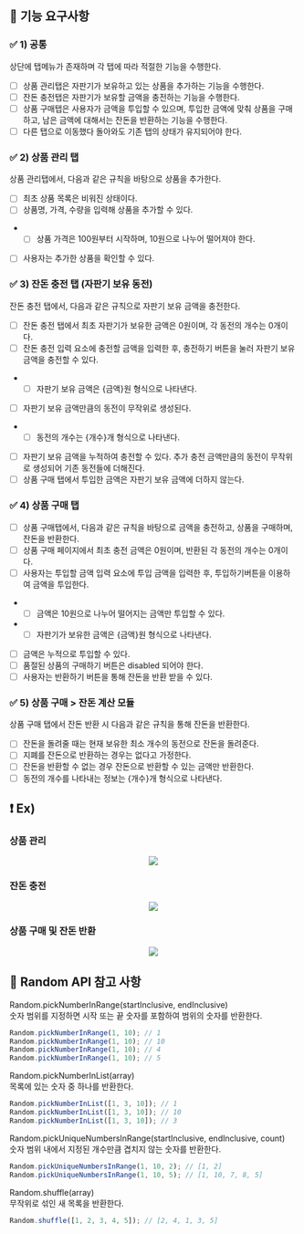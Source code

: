 ## 🙌 기능 요구사항

### ✅ 1) 공통
상단에 탭메뉴가 존재하며 각 탭에 따라 적절한 기능을 수행한다.

- [ ] 상품 관리탭은 자판기가 보유하고 있는 상품을 추가하는 기능을 수행한다.
- [ ] 잔돈 충전탭은 자판기가 보유할 금액을 충전하는 기능을 수행한다.
- [ ] 상품 구매탭은 사용자가 금액을 투입할 수 있으며, 투입한 금액에 맞춰 상품을 구매하고, 남은 금액에 대해서는 잔돈을 반환하는 기능을 수행한다.
- [ ] 다른 탭으로 이동했다 돌아와도 기존 탭의 상태가 유지되어야 한다.

### ✅ 2) 상품 관리 탭
상품 관리탭에서, 다음과 같은 규칙을 바탕으로 상품을 추가한다.

- [ ] 최초 상품 목록은 비워진 상태이다.
- [ ] 상품명, 가격, 수량을 입력해 상품을 추가할 수 있다.
- - [ ] 상품 가격은 100원부터 시작하며, 10원으로 나누어 떨어져야 한다.
- [ ] 사용자는 추가한 상품을 확인할 수 있다.

### ✅ 3) 잔돈 충전 탭 (자판기 보유 동전)
잔돈 충전 탭에서, 다음과 같은 규칙으로 자판기 보유 금액을 충전한다.

- [ ] 잔돈 충전 탭에서 최초 자판기가 보유한 금액은 0원이며, 각 동전의 개수는 0개이다.
- [ ] 잔돈 충전 입력 요소에 충전할 금액을 입력한 후, 충전하기 버튼을 눌러 자판기 보유 금액을 충전할 수 있다.
- - [ ] 자판기 보유 금액은 {금액}원 형식으로 나타낸다.
- [ ] 자판기 보유 금액만큼의 동전이 무작위로 생성된다.
- - [ ] 동전의 개수는 {개수}개 형식으로 나타낸다.
- [ ] 자판기 보유 금액을 누적하여 충전할 수 있다. 추가 충전 금액만큼의 동전이 무작위로 생성되어 기존 동전들에 더해진다.
- [ ] 상품 구매 탭에서 투입한 금액은 자판기 보유 금액에 더하지 않는다.

### ✅ 4) 상품 구매 탭
- [ ] 상품 구매탭에서, 다음과 같은 규칙을 바탕으로 금액을 충전하고, 상품을 구매하며, 잔돈을 반환한다.
- [ ] 상품 구매 페이지에서 최초 충전 금액은 0원이며, 반환된 각 동전의 개수는 0개이다.
- [ ] 사용자는 투입할 금액 입력 요소에 투입 금액을 입력한 후, 투입하기버튼을 이용하여 금액을 투입한다.
- -  [ ] 금액은 10원으로 나누어 떨어지는 금액만 투입할 수 있다.
- -  [ ] 자판기가 보유한 금액은 {금액}원 형식으로 나타낸다.
- [ ] 금액은 누적으로 투입할 수 있다.
- [ ] 품절된 상품의 구매하기 버튼은 disabled 되어야 한다.
- [ ] 사용자는 반환하기 버튼을 통해 잔돈을 반환 받을 수 있다.

### ✅ 5) 상품 구매 > 잔돈 계산 모듈
상품 구매 탭에서 잔돈 반환 시 다음과 같은 규칙을 통해 잔돈을 반환한다.

- [ ] 잔돈을 돌려줄 때는 현재 보유한 최소 개수의 동전으로 잔돈을 돌려준다.
- [ ] 지폐를 잔돈으로 반환하는 경우는 없다고 가정한다.
- [ ] 잔돈을 반환할 수 없는 경우 잔돈으로 반환할 수 있는 금액만 반환한다.
- [ ] 동전의 개수를 나타내는 정보는 {개수}개 형식으로 나타낸다.

## ❗️ Ex) 

### 상품 관리

<p align="center">
<img src="https://raw.githubusercontent.com/woowacourse/javascript-vendingmachine-precourse/main/images/demo_product.gif">
</p>

### 잔돈 충전

<p align="center">
<img src="https://raw.githubusercontent.com/woowacourse/javascript-vendingmachine-precourse/main/images/demo_coin.gif">
</p>

### 상품 구매 및 잔돈 반환

<p align="center">
<img src="https://raw.githubusercontent.com/woowacourse/javascript-vendingmachine-precourse/main/images/demo_purchase.gif">
</p>

## 🌈 Random API 참고 사항

Random.pickNumberInRange(startInclusive, endInclusive)   
숫자 범위를 지정하면 시작 또는 끝 숫자를 포함하여 범위의 숫자를 반환한다.
```javascript
Random.pickNumberInRange(1, 10); // 1
Random.pickNumberInRange(1, 10); // 10
Random.pickNumberInRange(1, 10); // 4
Random.pickNumberInRange(1, 10); // 5
```

Random.pickNumberInList(array)   
목록에 있는 숫자 중 하나를 반환한다.
```javascript
Random.pickNumberInList([1, 3, 10]); // 1
Random.pickNumberInList([1, 3, 10]); // 10
Random.pickNumberInList([1, 3, 10]); // 3
```

Random.pickUniqueNumbersInRange(startInclusive, endInclusive, count)   
숫자 범위 내에서 지정된 개수만큼 겹치지 않는 숫자를 반환한다.
```javascript
Random.pickUniqueNumbersInRange(1, 10, 2); // [1, 2]
Random.pickUniqueNumbersInRange(1, 10, 5); // [1, 10, 7, 8, 5]
```

Random.shuffle(array)   
무작위로 섞인 새 목록을 반환한다.
```javascript
Random.shuffle([1, 2, 3, 4, 5]); // [2, 4, 1, 3, 5]
```